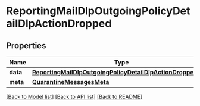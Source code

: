 # ReportingMailDlpOutgoingPolicyDetailDlpActionDropped

## Properties
Name | Type | Description | Notes
------------ | ------------- | ------------- | -------------
**data** | [**ReportingMailDlpOutgoingPolicyDetailDlpActionDroppedData**](ReportingMailDlpOutgoingPolicyDetailDlpActionDroppedData.md) |  | [optional] 
**meta** | [**QuarantineMessagesMeta**](QuarantineMessagesMeta.md) |  | [optional] 

[[Back to Model list]](../README.md#documentation-for-models) [[Back to API list]](../README.md#documentation-for-api-endpoints) [[Back to README]](../README.md)

